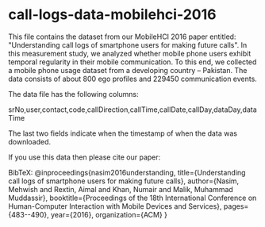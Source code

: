 # call-logs-data-mobilehci-2016
This file contains the dataset from our MobileHCI 2016 paper entitled: "Understanding call logs of smartphone users for making future calls". In this measurement study, we analyzed whether mobile phone
users exhibit temporal regularity in their mobile communication.
To this end, we collected a mobile phone usage dataset
from a developing country – Pakistan. The data consists of
about 800 ego profiles and 229450 communication events.

The data file has the following columns:

srNo,user,contact,code,callDirection,callTime,callDate,callDay,dataDay,dataTime

The last two fields indicate when the timestamp of when the data was downloaded. 

If you use this data then please cite our paper:

BibTeX:
@inproceedings{nasim2016understanding,
  title={Understanding call logs of smartphone users for making future calls},
  author={Nasim, Mehwish and Rextin, Aimal and Khan, Numair and Malik, Muhammad Muddassir},
  booktitle={Proceedings of the 18th International Conference on Human-Computer Interaction with Mobile Devices and Services},
  pages={483--490},
  year={2016},
  organization={ACM}
}

